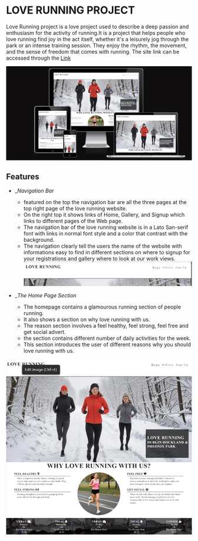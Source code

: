 # LOVE RUNNING PROJECT

Love Running project is a love project used to describe a deep passion and enthusiasm for the activity of running.It is a project that helps people who love running find joy in the act itself, whether it's a leisurely jog through the park or an intense training session. They enjoy the rhythm, the movement, and the sense of freedom that comes with running.
The site link can be accessed through the [Link](https://ebuka-martins.github.io/LOVE-RUNNING-PROJECT/)

![Love Running Project](assets/image/front-page.png)

## Features
- __Navigation Bar_
  - featured on the top the navigation bar are all the three pages at the top right page of the love running website.
  - On the right top it shows links of Home, Gallery, and Signup which links to different pages of the Web page.
  - The navigation bar of the love running website is in a Lato San-serif font with links in normal font style and a color that contrast with the background.
   - The navigation clearly tell the users the name of the website with informations easy to find in different sections on where to signup for your registrations and gallery where to look at our work views.
![nav bar](assets/image/nav-bar.png)

- __The Home Page Section_
 
   - The homepage contains a glamourous running section of people running.
   - It also shows a section on why love running with us.
   - The reason section involves a feel healthy, feel strong, feel free and get social advert.
   - the section contains different number of daily activities for the week.
   - This section introduces the user of different reasons why you should love running with us.

 ![home page](assets/image/hom-page.png)

 

